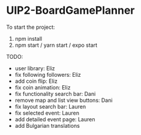 # UIP2-BoardGamePlanner

To start the project:
1. npm install
2. npm start / yarn start / expo start

TODO:

- user library: Eliz
- fix following followers: Eliz
- add coin flip: Eliz
- fix coin animation: Eliz
- fix functionality search bar: Dani
- remove map and list view buttons: Dani
- fix layout search bar: Lauren
- fix selected event: Lauren
- add detailed event page: Lauren
- add Bulgarian translations
